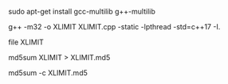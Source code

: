 sudo apt-get install gcc-multilib g++-multilib

g++ -m32 -o XLIMIT XLIMIT.cpp -static -lpthread -std=c++17 -I.

file XLIMIT

md5sum XLIMIT > XLIMIT.md5

md5sum -c XLIMIT.md5
